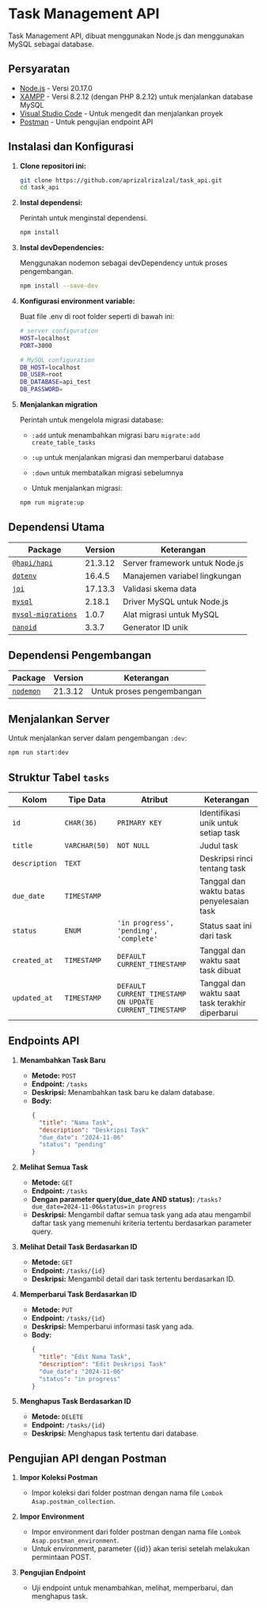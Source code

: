 # Task Management API

Task Management API, dibuat menggunakan Node.js dan menggunakan MySQL sebagai database.

## Persyaratan

- [Node.js](https://nodejs.org/) - Versi 20.17.0
- [XAMPP](https://www.apachefriends.org/download.html) - Versi 8.2.12 (dengan PHP 8.2.12) untuk menjalankan database MySQL
- [Visual Studio Code](https://code.visualstudio.com/) - Untuk mengedit dan menjalankan proyek
- [Postman](https://www.postman.com/) - Untuk pengujian endpoint API

## Instalasi dan Konfigurasi

1. **Clone repositori ini:**

   ```bash
   git clone https://github.com/aprizalrizalzal/task_api.git 
   cd task_api
   ```
    
2. **Instal dependensi:**
   
   Perintah untuk menginstal dependensi.
   ```bash
   npm install
   ```
3. **Instal devDependencies:**
   
   Menggunakan nodemon sebagai devDependency untuk proses pengembangan.
   ```bash
   npm install --save-dev
   ```
4. **Konfigurasi environment variable:**
   
   Buat file .env di root folder seperti di bawah ini:
   ```bash
   # server configuration
   HOST=localhost
   PORT=3000
   
   # MySQL configuration
   DB_HOST=localhost
   DB_USER=root
   DB_DATABASE=api_test
   DB_PASSWORD=

5. **Menjalankan migration**
   
   Perintah untuk mengelola migrasi database:
   - `:add` untuk menambahkan migrasi baru `migrate:add create_table_tasks`
   - `:up` untuk menjalankan migrasi dan memperbarui database
   - `:down` untuk membatalkan migrasi sebelumnya

   - Untuk menjalankan migrasi:
   ```bash
   npm run migrate:up
   ```
   
## Dependensi Utama
| Package                                                              | Version   | Keterangan                     |
|----------------------------------------------------------------------|-----------|--------------------------------|
| [`@hapi/hapi`]((https://www.npmjs.com/package/@hapi/hapi))           | 21.3.12   | Server framework untuk Node.js |
| [`dotenv`](https://www.npmjs.com/package/dotenv)                     | 16.4.5    | Manajemen variabel lingkungan  |
| [`joi`](https://www.npmjs.com/package/joi)                           | 17.13.3   | Validasi skema data            |
| [`mysql`](https://www.npmjs.com/package/mysql)                       | 2.18.1    | Driver MySQL untuk Node.js     |
| [`mysql-migrations`](https://www.npmjs.com/package/mysql-migrations) | 1.0.7     | Alat migrasi untuk MySQL       |
| [`nanoid`](https://www.npmjs.com/package/nanoid/v/3.3.7)             | 3.3.7     | Generator ID unik              |

## Dependensi Pengembangan
| Package                                            | Version   | Keterangan                 |
|----------------------------------------------------|-----------|----------------------------|
| [`nodemon`](https://www.npmjs.com/package/nodemon) | 21.3.12   | Untuk proses pengembangan |

## Menjalankan Server

Untuk menjalankan server dalam pengembangan `:dev`:
```bash
npm run start:dev
```
## Struktur Tabel `tasks`

| Kolom        | Tipe Data      | Atribut                                                   | Keterangan                                     |
|--------------|----------------|-----------------------------------------------------------|------------------------------------------------|
| `id`         | `CHAR(36)`     | `PRIMARY KEY`                                             | Identifikasi unik untuk setiap task            |
| `title`      | `VARCHAR(50)`  | `NOT NULL`                                                | Judul task                                     |
| `description`| `TEXT`         |                                                           | Deskripsi rinci tentang task                   |
| `due_date`   | `TIMESTAMP`    |                                                           | Tanggal dan waktu batas penyelesaian task      |
| `status`     | `ENUM`         | `'in progress', 'pending', 'complete'`                    | Status saat ini dari task                      |
| `created_at` | `TIMESTAMP`    | `DEFAULT CURRENT_TIMESTAMP`                               | Tanggal dan waktu saat task dibuat             |
| `updated_at` | `TIMESTAMP`    | `DEFAULT CURRENT_TIMESTAMP ON UPDATE CURRENT_TIMESTAMP`   | Tanggal dan waktu saat task terakhir diperbarui|

## Endpoints API

1. **Menambahkan Task Baru**
   - **Metode:** `POST`
   - **Endpoint:** `/tasks`
   - **Deskripsi:** Menambahkan task baru ke dalam database.
   - **Body:**
     ```json
     {
       "title": "Nama Task",
       "description": "Deskripsi Task"
       "due_date": "2024-11-06"
       "status": "pending"
     }
     ```

2. **Melihat Semua Task**
   - **Metode:** `GET`
   - **Endpoint:** `/tasks`
   - **Dengan parameter query(due_date AND status):** `/tasks?due_date=2024-11-06&status=in progress`
   - **Deskripsi:** Mengambil daftar semua task yang ada atau mengambil daftar task yang memenuhi kriteria tertentu berdasarkan parameter query.

3. **Melihat Detail Task Berdasarkan ID**
   - **Metode:** `GET`
   - **Endpoint:** `/tasks/{id}`
   - **Deskripsi:** Mengambil detail dari task tertentu berdasarkan ID.

4. **Memperbarui Task Berdasarkan ID**
   - **Metode:** `PUT`
   - **Endpoint:** `/tasks/{id}`
   - **Deskripsi:** Memperbarui informasi task yang ada.
   - **Body:**
     ```json
     {
       "title": "Edit Nama Task",
       "description": "Edit Deskripsi Task"
       "due_date": "2024-11-06"
       "status": "in progress"
     }
     ```

5. **Menghapus Task Berdasarkan ID**
   - **Metode:** `DELETE`
   - **Endpoint:** `/tasks/{id}`
   - **Deskripsi:** Menghapus task tertentu dari database.
  
## Pengujian API dengan Postman

1. **Impor Koleksi Postman**
   - Impor koleksi dari folder postman dengan nama file `Lombok Asap.postman_collection`.

2. **Impor Environment**
   - Impor environment dari folder postman dengan nama file `Lombok Asap.postman_environment`.
   - Untuk environment, parameter {{id}} akan terisi setelah melakukan permintaan POST.

3. **Pengujian Endpoint**
   - Uji endpoint untuk menambahkan, melihat, memperbarui, dan menghapus task.

